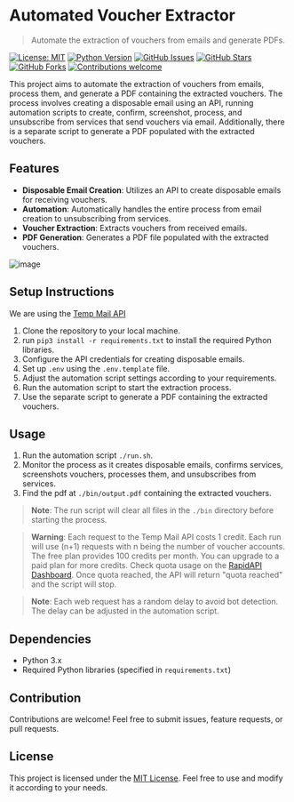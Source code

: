 # Automated Voucher Extractor

> Automate the extraction of vouchers from emails and generate PDFs.

[![License: MIT](https://img.shields.io/badge/License-MIT-yellow.svg)](https://opensource.org/licenses/MIT)
[![Python Version](https://img.shields.io/badge/python-3.x-blue.svg)](https://www.python.org/downloads/)
[![GitHub Issues](https://img.shields.io/github/issues/AAP9002/Voucher-Extractor.svg)](https://github.com/AAP9002/Voucher-Extractor/issues)
[![GitHub Stars](https://img.shields.io/github/stars/AAP9002/Voucher-Extractor.svg)](https://github.com/AAP9002/Voucher-Extractor/stargazers)
[![GitHub Forks](https://img.shields.io/github/forks/AAP9002/Voucher-Extractor.svg)](https://github.com/AAP9002/Voucher-Extractor/network)
[![Contributions welcome](https://img.shields.io/badge/contributions-welcome-orange.svg)](CONTRIBUTING.md)

This project aims to automate the extraction of vouchers from emails, process them, and generate a PDF containing the extracted vouchers. The process involves creating a disposable email using an API, running automation scripts to create, confirm, screenshot, process, and unsubscribe from services that send vouchers via email. Additionally, there is a separate script to generate a PDF populated with the extracted vouchers.

## Features

- **Disposable Email Creation**: Utilizes an API to create disposable emails for receiving vouchers.
- **Automation**: Automatically handles the entire process from email creation to unsubscribing from services.
- **Voucher Extraction**: Extracts vouchers from received emails.
- **PDF Generation**: Generates a PDF file populated with the extracted vouchers.
  
![image](https://github.com/AAP9002/Voucher-Extractor/assets/42409957/448e174b-22b9-449b-b982-cfd10cfe8deb)


## Setup Instructions
We are using the [Temp Mail API](https://rapidapi.com/calvinloveland335703-0p6BxLYIH8f/api/temp-mail44)

1. Clone the repository to your local machine.
2. run `pip3 install -r requirements.txt` to install the required Python libraries.
3. Configure the API credentials for creating disposable emails.
3. Set up `.env` using the `.env.template` file.
4. Adjust the automation script settings according to your requirements.
5. Run the automation script to start the extraction process.
6. Use the separate script to generate a PDF containing the extracted vouchers.

## Usage

1. Run the automation script `./run.sh`.
2. Monitor the process as it creates disposable emails, confirms services, screenshots vouchers, processes them, and unsubscribes from services.
3. Find the pdf at `./bin/output.pdf` containing the extracted vouchers.

> **Note**: The run script will clear all files in the `./bin` directory before starting the process.

> **Warning**: Each request to the Temp Mail API costs 1 credit. Each run will use (n+1) requests with n being the number of voucher accounts. The free plan provides 100 credits per month. You can upgrade to a paid plan for more credits. Check quota usage on the [RapidAPI Dashboard](https://rapidapi.com/developer/billing/subscriptions-and-usage). Once quota reached, the API will return "quota reached" and the script will stop.

> **Note**: Each web request has a random delay to avoid bot detection. The delay can be adjusted in the automation script.

## Dependencies

- Python 3.x
- Required Python libraries (specified in `requirements.txt`)


## Contribution

Contributions are welcome! Feel free to submit issues, feature requests, or pull requests.

## License

This project is licensed under the [MIT License](LICENSE). Feel free to use and modify it according to your needs.
